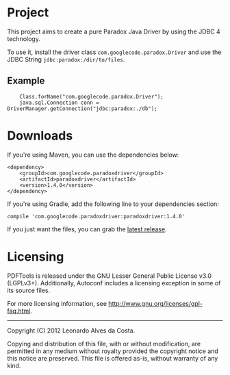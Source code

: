 # Project #
This project aims to create a pure Paradox Java Driver by using the JDBC 4 technology.

To use it, install the driver class `com.googlecode.paradox.Driver` and use the JDBC String `jdbc:paradox:/dir/to/files`.

## Example ##

```
    Class.forName("com.googlecode.paradox.Driver");
    java.sql.Connection conn = DriverManager.getConnection("jdbc:paradox:./db");
```

# Downloads #
If you're using Maven, you can use the dependencies below:

```
<dependency>
    <groupId>com.googlecode.paradoxdriver</groupId>
    <artifactId>paradoxdriver</artifactId>
    <version>1.4.0</version>
</dependency>
```

If you're using Gradle, add the following line to your dependencies section:

    compile 'com.googlecode.paradoxdriver:paradoxdriver:1.4.0'

If you just want the files, you can grab the [latest release](https://github.com/leonhad/paradoxdriver/releases/latest).

# Licensing

PDFTools is released under the GNU Lesser General Public License v3.0 (LGPLv3+).
Additionally, Autoconf includes a licensing exception in some of its
source files.

For more licensing information, see
<http://www.gnu.org/licenses/gpl-faq.html>.

-----
Copyright (C) 2012 Leonardo Alves da Costa.

Copying and distribution of this file, with or without modification,
are permitted in any medium without royalty provided the copyright
notice and this notice are preserved.  This file is offered as-is,
without warranty of any kind.